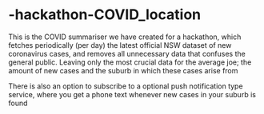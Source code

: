 # -hackathon-COVID_location

This is the COVID summariser we have created for a hackathon, which fetches periodically (per day) the latest official NSW dataset of 
new coronavirus cases, and removes all unnecessary data that confuses the general public. Leaving only the most crucial data for the 
average joe; the amount of new cases and the suburb in which these cases arise from

There is also an option to subscribe to a optional push notification type service, where you get a phone text whenever new cases in your
suburb is found
